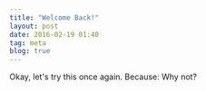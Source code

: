 ```yaml
---
title: "Welcome Back!"
layout: post
date: 2016-02-19 01:40
tag: meta
blog: true
---
```

Okay, let's try this once again. Because: Why not?
